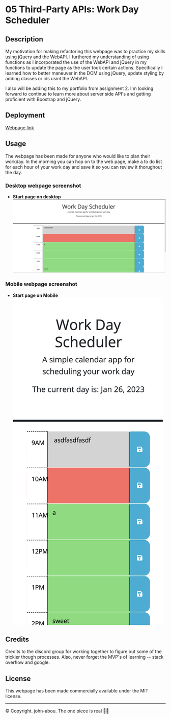 # 05 Third-Party APIs: Work Day Scheduler


## Description
My motivation for making refactoring this webpage was to practice my skills using jQuery and the WebAPI. I furthered my understanding of using functions as I incorporated the use of the WebAPI and jQuery in my functions to update the page as the user took certain actions. Specifically I learned how to better maneuver in the DOM using jQuery, update styling by adding classes or ids usint the WebAPI.

I also will be adding this to my portfolio from assignment 2. I'm looking forward to continue to learn more about server side API's and getting proficient with Boostrap and jQuery. 


## Deployment
<a href="https://john-abou.github.io/work-scheduler">Webpage link</a>

## Usage
The webpage has been made for anyone who would like to plan their workday. In the morning you can hop on to the web page, make a to do list for each hour of your work day and save it so you can review it thorughout the day. 


### Desktop webpage screenshot
* <b>Start page on desktop</b>
<img src="./Assets/Images/calender-desktop.png" alt ="Calendar on the desktop"><br>


### Mobile webpage screenshot
* <b>Start page on Mobile</b> <br>
<img src="./Assets/Images/calendar-mobile.png" alt ="Start page on Mobile"><br>


## Credits
Credits to the discord group for working together to figure out some of the trickier though processes. Also, never forget the MVP's of learning -- stack overflow and google.

## License
This webpage has been made commercially available under the MIT license.


- - -
© Copyright. john-abou. The one piece is real 🏴‍☠
